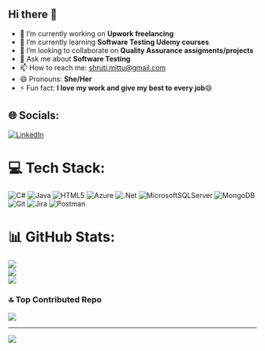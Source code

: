## Hi there 👋


- 🔭 I’m currently working on **Upwork freelancing**
- 🌱 I’m currently learning **Software Testing Udemy courses**
- 👯 I’m looking to collaborate on **Quality Assurance assigments/projects**
- 💬 Ask me about **Software Testing** 
- 📫 How to reach me: shruti.mittu@gmail.com
- 😄 Pronouns: **She/Her**
- ⚡ Fun fact: **I love my work and give my best to every job**😄


## 🌐 Socials:
[![LinkedIn](https://img.shields.io/badge/LinkedIn-%230077B5.svg?logo=linkedin&logoColor=white)](https://linkedin.com/in/https://www.linkedin.com/in/shruti-mittu-a1793637/) 

# 💻 Tech Stack:
![C#](https://img.shields.io/badge/c%23-%23239120.svg?style=for-the-badge&logo=csharp&logoColor=white) ![Java](https://img.shields.io/badge/java-%23ED8B00.svg?style=for-the-badge&logo=openjdk&logoColor=white) ![HTML5](https://img.shields.io/badge/html5-%23E34F26.svg?style=for-the-badge&logo=html5&logoColor=white) ![Azure](https://img.shields.io/badge/azure-%230072C6.svg?style=for-the-badge&logo=microsoftazure&logoColor=white) ![.Net](https://img.shields.io/badge/.NET-5C2D91?style=for-the-badge&logo=.net&logoColor=white) ![MicrosoftSQLServer](https://img.shields.io/badge/Microsoft%20SQL%20Server-CC2927?style=for-the-badge&logo=microsoft%20sql%20server&logoColor=white) ![MongoDB](https://img.shields.io/badge/MongoDB-%234ea94b.svg?style=for-the-badge&logo=mongodb&logoColor=white) ![Git](https://img.shields.io/badge/git-%23F05033.svg?style=for-the-badge&logo=git&logoColor=white) ![Jira](https://img.shields.io/badge/jira-%230A0FFF.svg?style=for-the-badge&logo=jira&logoColor=white) ![Postman](https://img.shields.io/badge/Postman-FF6C37?style=for-the-badge&logo=postman&logoColor=white)
# 📊 GitHub Stats:
![](https://github-readme-stats.vercel.app/api?username=SMittu-2024&theme=dark&hide_border=false&include_all_commits=false&count_private=false)<br/>
![](https://github-readme-streak-stats.herokuapp.com/?user=SMittu-2024&theme=dark&hide_border=false)<br/>
![](https://github-readme-stats.vercel.app/api/top-langs/?username=SMittu-2024&theme=dark&hide_border=false&include_all_commits=false&count_private=false&layout=compact)

### 🔝 Top Contributed Repo
![](https://github-contributor-stats.vercel.app/api?username=SMittu-2024&limit=5&theme=dark&combine_all_yearly_contributions=true)

---
[![](https://visitcount.itsvg.in/api?id=SMittu-2024&icon=0&color=0)](https://visitcount.itsvg.in)
